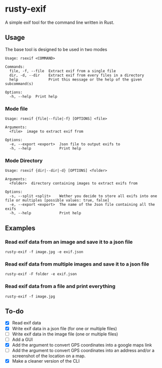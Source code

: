 # rusty-exif
A simple exif tool for the command line written in Rust. 

## Usage

The base tool is designed to be used in two modes
```
Usage: rsexif <COMMAND>

Commands:
  file, -f, --file  Extract exif from a single file
  dir, -d, --dir    Extract exif from every files in a directory
  help              Print this message or the help of the given subcommand(s)

Options:
  -h, --help  Print help
```
### Mode file
```
Usage: rsexif {file|--file|-f} [OPTIONS] <file>

Arguments:
  <file>  image to extract exif from

Options:
  -e, --export <export>  Json file to output exifs to
  -h, --help             Print help
```

### Mode Directory
```
Usage: rsexif {dir|--dir|-d} [OPTIONS] <folder>

Arguments:
  <folder>  directory containing images to extract exifs from

Options:
  -s, --split <split>    Wether you decide to store all exifs into one file or multiples [possible values: true, false]
  -e, --export <export>  The name of the Json file containing all the exifs
  -h, --help             Print help
```

## Examples
### Read exif data from an image and save it to a json file
```
rusty-exif -f image.jpg -e exif.json
```
### Read exif data from multiple images and save it to a json file
```
rusty-exif -F folder -e exif.json
```
### Read exif data from a file and print everything
```
rusty-exif -f image.jpg
```

## To-do
- [x] Read exif data
- [x] Write exif data in a json file (for one or multiple files)
- [ ] Write exif data in the image file (one or multiple files)
- [ ] Add a GUI
- [X] Add the argument to convert GPS coordinates into a google maps link
- [ ] Add the argument to convert GPS coordinates into an address and/or a screenshot of the location on a map.
- [X] Make a cleaner version of the CLI
